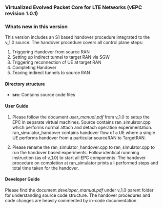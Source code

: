 ### Virtualized Evolved Packet Core for LTE Networks (vEPC revision 1.0.1)

### Whats new in this version
This version includes an S1 based handover procedure integrated to the v_1.0 source. The handover procedure covers all control plane steps:

1) Triggering Handover from source RAN
2) Setting up Indirect tunnel to target RAN via SGW
3) Triggering reconnection of UE at target RAN
4) Completing Handover
5) Tearing indirect tunnels to source RAN


#### Directory structure

- **src**: Contains source code files
#### User Guide

1) Please follow the document *user_manual.pdf* from v_1.0 to setup the EPC in separate virtual machines. Source contains ran_simulator.cpp which performs normal attach and detach operation experimentation. ran_simulator_handover contains handover flow of a UE where a single UE performs handover from a particular sourceRAN to TargetRAN.

2) Please rename the ran_simulator_handover.cpp to ran_simulator.cpp to run the handover based experiments. Follow identical runnning instruction (as of v_1.0) to start all EPC components. The handover procedure on completion at ran_simulator prints all performed steps and total time taken for the handover.
#### Developer Guide

Please find the document *developer_manual.pdf* under v_1.0 parent folder for understanding source code structure. The handover procedures and code changes are heavily commented by in-code documentation.
